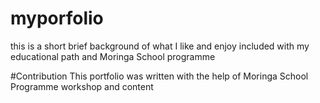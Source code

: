 # myporfolio
this is a short brief background of what I like  and enjoy included with my educational path and Moringa School programme

#Contribution
This portfolio was written with the help of Moringa School Programme workshop and content
